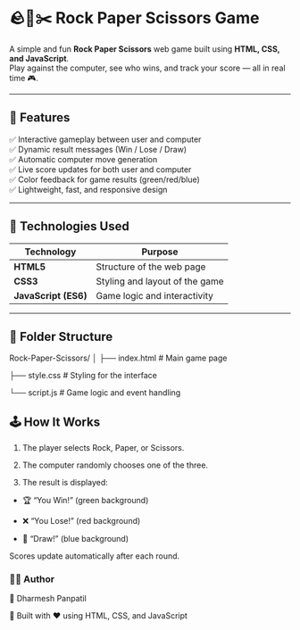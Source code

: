 # 🪨📄✂️ Rock Paper Scissors Game

A simple and fun **Rock Paper Scissors** web game built using **HTML, CSS, and JavaScript**.  
Play against the computer, see who wins, and track your score — all in real time 🎮.

---

## 🚀 Features

✅ Interactive gameplay between user and computer  
✅ Dynamic result messages (Win / Lose / Draw)  
✅ Automatic computer move generation  
✅ Live score updates for both user and computer  
✅ Color feedback for game results (green/red/blue)  
✅ Lightweight, fast, and responsive design  

---

## 🧠 Technologies Used

| Technology | Purpose |
|-------------|----------|
| **HTML5** | Structure of the web page |
| **CSS3** | Styling and layout of the game |
| **JavaScript (ES6)** | Game logic and interactivity |

---

## 📂 Folder Structure

Rock-Paper-Scissors/
│
├── index.html # Main game page

├── style.css # Styling for the interface

└── script.js # Game logic and event handling

## 🕹️ How It Works

1. The player selects Rock, Paper, or Scissors.

2. The computer randomly chooses one of the three.

3. The result is displayed:

* 🏆 “You Win!” (green background)

* ❌ “You Lose!” (red background)

* 🤝 “Draw!” (blue background)

Scores update automatically after each round.

### 🧑‍💻 Author

👤 Dharmesh Panpatil

📍 Built with ❤️ using HTML, CSS, and JavaScript
